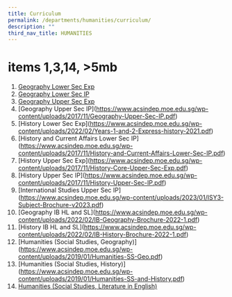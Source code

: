 ```yaml
---
title: Curriculum
permalink: /departments/humanities/curriculum/
description: ""
third_nav_title: HUMANITIES
---
```

# items 1,3,14, >5mb

1.  <a href="https://www.acsindep.moe.edu.sg/wp-content/uploads/2017/11/Geography-Lower-Sec-Exp.pdf" target="_blank">Geography Lower Sec Exp</a>
2.  <a href="/files/Our%20Departments/Humanities/Geography-Lower-Sec-IP.pdf" target="_blank">Geography Lower Sec IP</a>
3.  <a href="https://www.acsindep.moe.edu.sg/wp-content/uploads/2017/11/Geography-Core-Upper-Sec-Exp.pdf" target="_blank">Geography Upper Sec Exp</a>
4.  [Geography Upper Sec IP]<a href="" target="_blank"></a>(https://www.acsindep.moe.edu.sg/wp-content/uploads/2017/11/Geography-Upper-Sec-IP.pdf)
5.  [History Lower Sec Exp]<a href="" target="_blank"></a>(https://www.acsindep.moe.edu.sg/wp-content/uploads/2022/02/Years-1-and-2-Express-history-2021.pdf)
6.  [History and Current Affairs Lower Sec IP]<a href="" target="_blank"></a>(https://www.acsindep.moe.edu.sg/wp-content/uploads/2017/11/History-and-Current-Affairs-Lower-Sec-IP.pdf)
7.  [History Upper Sec Exp]<a href="" target="_blank"></a>(https://www.acsindep.moe.edu.sg/wp-content/uploads/2017/11/History-Core-Upper-Sec-Exp.pdf)
8.  [History Upper Sec IP]<a href="" target="_blank"></a>(https://www.acsindep.moe.edu.sg/wp-content/uploads/2017/11/History-Upper-Sec-IP.pdf)
9.  [International Studies Upper Sec IP]<a href="" target="_blank"></a>(https://www.acsindep.moe.edu.sg/wp-content/uploads/2023/01/ISY3-Subject-Brochure-v2023.pdf)
10.  [Geography IB HL and SL]<a href="" target="_blank"></a>(https://www.acsindep.moe.edu.sg/wp-content/uploads/2022/02/IB-Geography-Brochure-2022-1.pdf)
11.  [History IB HL and SL]<a href="" target="_blank"></a>(https://www.acsindep.moe.edu.sg/wp-content/uploads/2022/02/IB-History-Brochure-2022-1.pdf)
12.  [Humanities (Social Studies, Geography)]<a href="" target="_blank"></a>(https://www.acsindep.moe.edu.sg/wp-content/uploads/2019/01/Humanities-SS-Geo.pdf)
13.  [Humanities (Social Studies, History)]<a href="" target="_blank"></a>(https://www.acsindep.moe.edu.sg/wp-content/uploads/2019/01/Humanities-SS-and-History.pdf)
14.  <a href="https://www.acsindep.moe.edu.sg/uploads/2019/01/Humanities-SS-and-Literature.pdf" target="_blank">Humanities (Social Studies, Literature in English)</a>